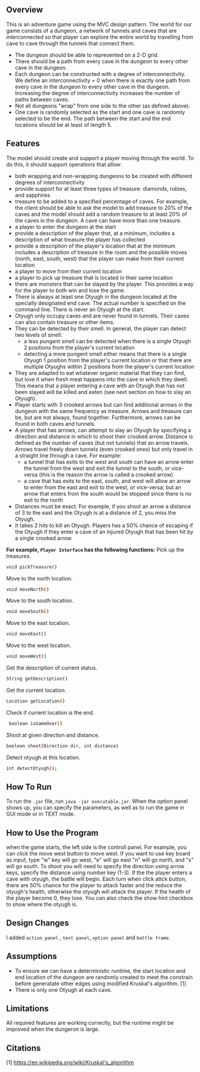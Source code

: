 
## Overview
This is an adventure game using the MVC design pattern. The world for our game consists of a dungeon, a network of tunnels and caves that are interconnected so that player can explore the entire world by travelling from cave to cave through the tunnels that connect them.

- The dungeon should be able to represented on a 2-D grid.
- There should be a path from every cave in the dungeon to every other cave in the dungeon.
- Each dungeon can be constructed with a degree of interconnectivity. We define an interconnectivity = 0 when there is exactly one path from every cave in the dungeon to every other cave in the dungeon. Increasing the degree of interconnectivity increases the number of paths between caves.
- Not all dungeons "wrap" from one side to the other (as defined above).
- One cave is randomly selected as the start and one cave is randomly selected to be the end. The path between the start and the end locations should be at least of length 5.


## Features
The model should create and support a player moving through the world. To do this, it should support operations that allow:
- both wrapping and non-wrapping dungeons to be created with different degrees of interconnectivity
- provide support for at least three types of treasure: diamonds, rubies, and sapphires
- treasure to be added to a specified percentage of caves. For example, the client should be able to ask the model to add treasure to 20% of the caves and the model should add a random treasure to at least 20% of the caves in the dungeon. A cave can have more than one treasure.
- a player to enter the dungeon at the start
- provide a description of the player that, at a minimum, includes a description of what treasure the player has collected
- provide a description of the player's location that at the minimum includes a description of treasure in the room and the possible moves (north, east, south, west) that the player can make from their current location
- a player to move from their current location
- a player to pick up treasure that is located in their same location
- there are monsters that can be slayed by the player. This provides a way for the player to both win and lose the game.
- There is always at least one Otyugh in the dungeon located at the specially designated end cave. The actual number is specified on the command line. There is never an Otyugh at the start.
- Otyugh only occupy caves and are never found in tunnels. Their caves can also contain treasure or other items.
- They can be detected by their smell. In general, the player can detect two levels of smell:
    - a less pungent smell can be detected when there is a single Otyugh 2 positions from the player's current location
    - detecting a more pungent smell either means that there is a single Otyugh 1 position from the player's current location or that there are multiple Otyughs within 2 positions from the player's current location
- They are adapted to eat whatever organic material that they can find, but love it when fresh meat happens into the cave in which they dwell. This means that a player entering a cave with an Otyugh that has not been slayed will be killed and eaten (see next section on how to slay an Otyugh).
- Player starts with 3 crooked arrows but can find additional arrows in the dungeon with the same frequency as treasure. Arrows and treasure can be, but are not always, found together. Furthermore, arrows can be found in both caves and tunnels.
- A player that has arrows, can attempt to slay an Otyugh by specifying a direction and distance in which to shoot their crooked arrow. Distance is defined as the number of caves (but not tunnels) that an arrow travels. Arrows travel freely down tunnels (even crooked ones) but only travel in a straight line through a cave. For example:
    - a tunnel that has exits to the west and south can have an arrow enter the tunnel from the west and exit the tunnel to the south, or vice-versa (this is the reason the arrow is called a crooked arrow)
    - a cave that has exits to the east, south, and west will allow an arrow to enter from the east and exit to the west, or vice-versa; but an arrow that enters from the south would be stopped since there is no exit to the north
- Distances must be exact. For example, if you shoot an arrow a distance of 3 to the east and the Otyugh is at a distance of 2, you miss the Otyugh.
- It takes 2 hits to kill an Otyugh. Players has a 50% chance of escaping if the Otyugh if they enter a cave of an injured Otyugh that has been hit by a single crooked arrow.

**For example, `Player Interface` has the following functions:**
Pick up the treasures.
```sh
void pickTreasure()
```
Move to the north location.
```sh
void moveNorth()
```
Move to the south location.
```sh
void moveSouth()
```
Move to the east location.
```sh
void moveEast()
```
Move to the west location.
```sh
void moveWest()
```
Get the description of current status.
```sh
String getDescription()
```
Get the current location.
```sh
Location getLocation()
```
 Check if current location is the end.
```sh
 boolean isGameOver()
```
Shoot at given direction and distance.
```sh
boolean shoot(Direction dir, int distance)
```
Detect otyugh at this location.
```sh
int detectOtyugh();
```

## How To Run
To run the ```.jar``` file, run ```java -jar executable.jar```.
When the option panel shows up, you can specify the parameters, as well as to run the game in GUI mode or in TEXT mode.

## How to Use the Program
when the game starts, the left side is the controll panel. For example, you can click the move west button to move west. 
If you want to use key board as input, type "w" key will go west, "e" will go east "n" will go north, and "s" will go south. To shoot you will need to specify the direction using arrow keys, specify the distance using number key (1-3). If the the player enters a cave with otyugh, the battle will begin. Each turn when click attck button, there are 50% chance for the player to attack faster and the reduce the otyugh's health, otherwise the otyugh will attack the player. If the health of the player become 0, they lose.
You can also check the show hint checkbox to show where the otyugh is.

## Design Changes
I added ```action panel``` ,  ```text panel```, ```option panel``` and  ```battle frame```.

## Assumptions
- To ensure we can have a deterministic runtime, the start location and end location of the dungeon are randomly created to meet the constrain before generatate other edges using modified Kruskal's algorithm. [1]
- There is only one Otyugh at each cave.

## Limitations
All required features are working correctly, but the runtime might be improved when the dungeron is large.

## Citations
[1] https://en.wikipedia.org/wiki/Kruskal's_algorithm




